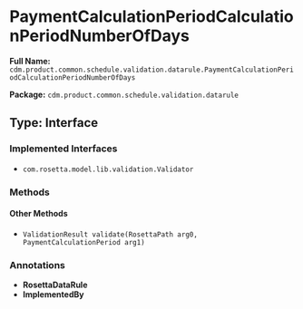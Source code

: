 # PaymentCalculationPeriodCalculationPeriodNumberOfDays

**Full Name:** `cdm.product.common.schedule.validation.datarule.PaymentCalculationPeriodCalculationPeriodNumberOfDays`

**Package:** `cdm.product.common.schedule.validation.datarule`

## Type: Interface

### Implemented Interfaces

- `com.rosetta.model.lib.validation.Validator`

### Methods

#### Other Methods

- `ValidationResult validate(RosettaPath arg0, PaymentCalculationPeriod arg1)`

### Annotations

- **RosettaDataRule**
- **ImplementedBy**

